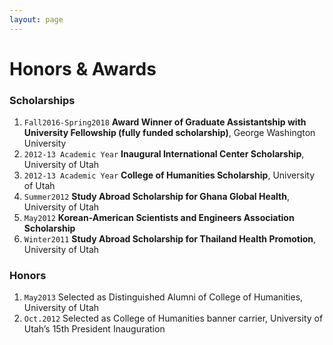 ```yaml
---
layout: page
---
```


# Honors & Awards

### Scholarships
1. `Fall2016-Spring2018` __Award Winner of Graduate Assistantship with University Fellowship (fully funded scholarship)__, George Washington University  
2. `2012-13 Academic Year` __Inaugural International Center Scholarship__, University of Utah  
3. `2012-13 Academic Year` __College of Humanities Scholarship__, University of Utah      
4. `Summer2012` __Study Abroad Scholarship for Ghana Global Health__, University of Utah  
5. `May2012` __Korean-American Scientists and Engineers Association Scholarship__  
6. `Winter2011` __Study Abroad Scholarship for Thailand Health Promotion__, University of Utah   

### Honors
1. `May2013` Selected as Distinguished Alumni of College of Humanities, University of Utah  
2. `Oct.2012` Selected as College of Humanities banner carrier, University of Utah’s 15th President Inauguration  
